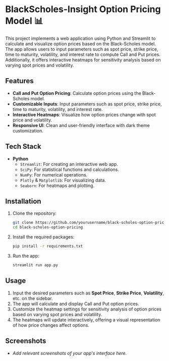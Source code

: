 # BlackScholes-Insight Option Pricing Model 📊

This project implements a web application using Python and Streamlit to calculate and visualize option prices based on the Black-Scholes model. The app allows users to input parameters such as spot price, strike price, time to maturity, volatility, and interest rate to compute Call and Put prices. Additionally, it offers interactive heatmaps for sensitivity analysis based on varying spot prices and volatility.

## Features
- **Call and Put Option Pricing**: Calculate option prices using the Black-Scholes model.
- **Customizable Inputs**: Input parameters such as spot price, strike price, time to maturity, volatility, and interest rate.
- **Interactive Heatmaps**: Visualize how option prices change with spot price and volatility.
- **Responsive UI**: Clean and user-friendly interface with dark theme customization.

## Tech Stack
- **Python**
  - `Streamlit`: For creating an interactive web app.
  - `SciPy`: For statistical functions and calculations.
  - `NumPy`: For numerical operations.
  - `Plotly` & `Matplotlib`: For visualizing data.
  - `Seaborn`: For heatmaps and plotting.
  
## Installation

1. Clone the repository:
   ```bash
   git clone https://github.com/yourusername/black-scholes-option-pricing.git
   cd black-scholes-option-pricing
   ```

2. Install the required packages:
   ```bash
   pip install -r requirements.txt
   ```

3. Run the app:
   ```bash
   streamlit run app.py
   ```

## Usage
1. Input the desired parameters such as **Spot Price**, **Strike Price**, **Volatility**, etc. on the sidebar.
2. The app will calculate and display Call and Put option prices.
3. Customize the heatmap settings for sensitivity analysis of option prices based on varying spot prices and volatility.
4. The heatmaps will update interactively, offering a visual representation of how price changes affect options.

## Screenshots
- *Add relevant screenshots of your app's interface here.*
